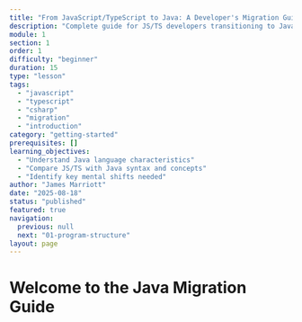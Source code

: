 ```yaml
---
title: "From JavaScript/TypeScript to Java: A Developer's Migration Guide - Introduction"
description: "Complete guide for JS/TS developers transitioning to Java and the Spring ecosystem"
module: 1
section: 1
order: 1
difficulty: "beginner"
duration: 15
type: "lesson"
tags:
  - "javascript"
  - "typescript"
  - "csharp"
  - "migration"
  - "introduction"
category: "getting-started"
prerequisites: []
learning_objectives:
  - "Understand Java language characteristics"
  - "Compare JS/TS with Java syntax and concepts"
  - "Identify key mental shifts needed"
author: "James Marriott"
date: "2025-08-18"
status: "published"
featured: true
navigation:
  previous: null
  next: "01-program-structure"
layout: page
---
```


# Welcome to the Java Migration Guide
